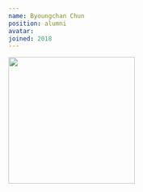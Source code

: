 ```yaml
---
name: Byoungchan Chun
position: alumni
avatar:
joined: 2018
---
```


<img width="250" src="{{site.baseurl}}/images/people/{{page.avatar}}" data-action="zoom">
